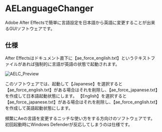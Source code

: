 # AELanguageChanger
Adobe After Effectsで簡単に言語設定を日本語から英語に変更することが出来るGUIソフトウェアです。

## 仕様

After Effectsはドキュメント直下に【ae_force_english.txt】というテキストファイルがあれば強制的に言語が英語の状態で起動されます。

![AELC_Preview](https://github.com/user-attachments/assets/7f7caa56-4e21-43e0-a94d-c58cfc2b350d)


このソフトウェアでは、起動して【Japanese】を選択すると【ae_force_english.txt】がある場合はそれを削除し、【ae_force_japanese.txt】を作成して日本語起動状態にします。
【English】を選択すると【ae_force_japanese.txt】がある場合はそれを削除し、【ae_force_english.txt】を作成して英語起動状態にします。

頻繁にAeの言語を変更するニッチな使い方をする方向けのソフトウェアです。
初回起動時にWindows Defenderが反応してしまうのは仕様です。
